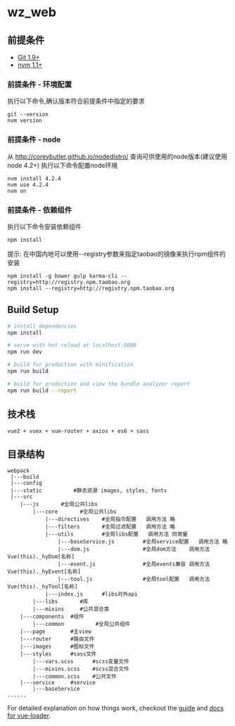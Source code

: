 # wz_web

## 前提条件
- [Git 1.9+](http://git-scm.com/downloads)
- [nvm 1.1+](https://github.com/creationix/nvm)

### 前提条件 - 环境配置
执行以下命令,确认版本符合前提条件中指定的要求
```SHELL
git --version
nvm version
```

### 前提条件 - node
从 http://coreybutler.github.io/nodedistro/ 查询可供使用的node版本(建议使用node 4.2+)
执行以下命令配置node环境
```SHELL
nvm install 4.2.4
nvm use 4.2.4
nvm on
```

### 前提条件 - 依赖组件
执行以下命令安装依赖组件
```SHELL
npm install
```
提示: 在中国内地可以使用--registry参数来指定taobao的镜像来执行npm组件的安装
```SHELL
npm install -g bower gulp karma-cli --registry=http://registry.npm.taobao.org
npm install --registry=http://registry.npm.taobao.org
```

## Build Setup

``` bash
# install dependencies
npm install

# serve with hot reload at localhost:8080
npm run dev

# build for production with minification
npm run build

# build for production and view the bundle analyzer report
npm run build --report
```
## 技术栈
    vue2 + vuex + vue-router + axios + es6 + sass
## 目录结构
```
webpack
 |---build
 |---config
 |---static          #静态资源 images, styles, fonts
 |---src
    |---js       #全局公共libs
    	|---core       #全局公共libs
	        |---directives    #全局指令配置   调用方法 略
	        |---filters       #全局过滤配置   调用方法 略
	        |---utils         #全局libs配置   调用方法 同常量
	            |---baseService.js         #全局service配置   调用方法 略
	            |---dom.js                 #全局dom方法    调用方法 Vue(this)._hyDom[名称]
	            |---event.js               #全局events兼容 调用方法 Vue(this)._hyEvent[名称]
	            |---tool.js                #全局tool配置   调用方法 Vue(this)._hyTool[名称]
        	|---index.js      #libs对外api
        |---libs       #库
        |---mixins     #公共混合类
 	|---components  #组件
 		|---common     		#全局公共组件
 	|---page        #主view
 	|---router      #路由文件
 	|---images      #图标文件
 	|---styles      #sass文件
 		|---vars.scss      #scss变量文件
 		|---mixins.scss    #scss混合文件
 		|---common.scss    #公共文件
 	|---service     #service
 	 	|---baseService
......

  ```

For detailed explanation on how things work, checkout the [guide](http://vuejs-templates.github.io/webpack/) and [docs for vue-loader](http://vuejs.github.io/vue-loader).
